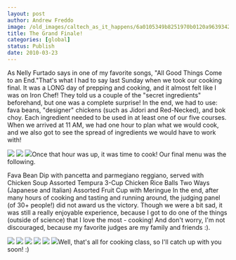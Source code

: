 ```yaml
---
layout: post
author: Andrew Freddo
image: /old_images/caltech_as_it_happens/6a0105349b8251970b0120a9639342970b.jpg
title: The Grand Finale!
categories: [global]
status: Publish
date: 2010-03-23
---
```


As Nelly Furtado says in one of my favorite songs, "All Good Things Come to an End."That's what I had to say last Sunday when we took our cooking final. It was a LONG day of prepping and cooking, and it almost felt like I was on Iron Chef! They told us a couple of the "secret ingredients" beforehand, but one was a complete surprise! In the end, we had to use: fava beans, "designer" chickens (such as Jidori and Red-Necked), and bok choy. Each ingredient needed to be used in at least one of our five courses. When we arrived at 11 AM, we had one hour to plan what we would cook, and we also got to see the spread of ingredients we would have to work with!

![](/old_images/caltech_as_it_happens/6a0105349b8251970b0120a96394b1970b.jpg)
![](/old_images/caltech_as_it_happens/6a0105349b8251970b0120a96395f6970b.jpg)
![](/old_images/caltech_as_it_happens/6a0105349b8251970b01310fca9901970c.jpg)Once that hour was up, it was time to cook! Our final menu was the following.

Fava Bean Dip with pancetta and parmegiano reggiano, served with Chicken Soup
Assorted Tempura
3-Cup Chicken
Rice Balls Two Ways (Japanese and Italian)
Assorted Fruit Cup with Meringue
In the end, after many hours of cooking and tasting and running around, the judging panel (of 30+ people!) did not award us the victory. Though we were a bit sad, it was still a really enjoyable experience, because I got to do one of the things (outside of science) that I love the most - cooking! And don't worry, I'm not discouraged, because my favorite judges are my family and friends :).

![](/old_images/caltech_as_it_happens/6a0105349b8251970b01310fcaa0b2970c.jpg)
![](/old_images/caltech_as_it_happens/6a0105349b8251970b01310fcaa243970c.jpg)
![](/old_images/caltech_as_it_happens/6a0105349b8251970b0120a963a33f970b.jpg)
![](/old_images/caltech_as_it_happens/6a0105349b8251970b01310fcaa4f9970c.jpg)
![](/old_images/caltech_as_it_happens/6a0105349b8251970b01310fcaa642970c.jpg)
![](/old_images/caltech_as_it_happens/6a0105349b8251970b01310fcaa7f6970c.jpg)Well, that's all for cooking class, so I'll catch up with you soon! :) 
